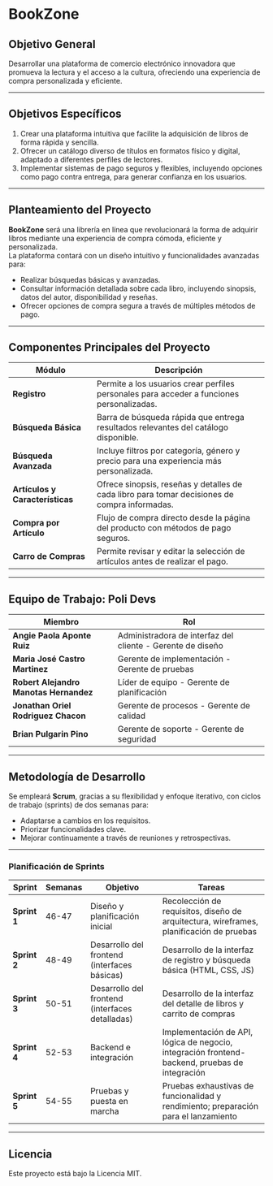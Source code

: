 # BookZone

## **Objetivo General**  
Desarrollar una plataforma de comercio electrónico innovadora que promueva la lectura y el acceso a la cultura, ofreciendo una experiencia de compra personalizada y eficiente.  

---

## **Objetivos Específicos**  
1. Crear una plataforma intuitiva que facilite la adquisición de libros de forma rápida y sencilla.  
2. Ofrecer un catálogo diverso de títulos en formatos físico y digital, adaptado a diferentes perfiles de lectores.  
3. Implementar sistemas de pago seguros y flexibles, incluyendo opciones como pago contra entrega, para generar confianza en los usuarios.  

---

## **Planteamiento del Proyecto**  
**BookZone** será una librería en línea que revolucionará la forma de adquirir libros mediante una experiencia de compra cómoda, eficiente y personalizada.  
La plataforma contará con un diseño intuitivo y funcionalidades avanzadas para:  
- Realizar búsquedas básicas y avanzadas.  
- Consultar información detallada sobre cada libro, incluyendo sinopsis, datos del autor, disponibilidad y reseñas.  
- Ofrecer opciones de compra segura a través de múltiples métodos de pago.  

---

## **Componentes Principales del Proyecto**  

| **Módulo**          | **Descripción**                                                                                 |  
|----------------------|-------------------------------------------------------------------------------------------------|  
| **Registro**         | Permite a los usuarios crear perfiles personales para acceder a funciones personalizadas.      |  
| **Búsqueda Básica**  | Barra de búsqueda rápida que entrega resultados relevantes del catálogo disponible.             |  
| **Búsqueda Avanzada**| Incluye filtros por categoría, género y precio para una experiencia más personalizada.          |  
| **Artículos y Características**| Ofrece sinopsis, reseñas y detalles de cada libro para tomar decisiones de compra informadas.|  
| **Compra por Artículo**| Flujo de compra directo desde la página del producto con métodos de pago seguros.             |  
| **Carro de Compras** | Permite revisar y editar la selección de artículos antes de realizar el pago.                  |  

---

## **Equipo de Trabajo: Poli Devs**  

| **Miembro**                         | **Rol**                                                    |  
|-------------------------------------|-----------------------------------------------------------|  
| **Angie Paola Aponte Ruiz**         | Administradora de interfaz del cliente - Gerente de diseño|  
| **Maria José Castro Martinez**      | Gerente de implementación - Gerente de pruebas            |  
| **Robert Alejandro Manotas Hernandez** | Líder de equipo - Gerente de planificación               |  
| **Jonathan Oriel Rodriguez Chacon** | Gerente de procesos - Gerente de calidad                  |  
| **Brian Pulgarin Pino**             | Gerente de soporte - Gerente de seguridad                 |  

---

## **Metodología de Desarrollo**  
Se empleará **Scrum**, gracias a su flexibilidad y enfoque iterativo, con ciclos de trabajo (sprints) de dos semanas para:  
- Adaptarse a cambios en los requisitos.  
- Priorizar funcionalidades clave.  
- Mejorar continuamente a través de reuniones y retrospectivas.  

---

### **Planificación de Sprints**  

| **Sprint**        | **Semanas**   | **Objetivo**                                              | **Tareas**                                                                                                 |  
|-------------------|---------------|-----------------------------------------------------------|-----------------------------------------------------------------------------------------------------------|  
| **Sprint 1**      | 46-47         | Diseño y planificación inicial                            | Recolección de requisitos, diseño de arquitectura, wireframes, planificación de pruebas                  |  
| **Sprint 2**      | 48-49         | Desarrollo del frontend (interfaces básicas)              | Desarrollo de la interfaz de registro y búsqueda básica (HTML, CSS, JS)                                  |  
| **Sprint 3**      | 50-51         | Desarrollo del frontend (interfaces detalladas)           | Desarrollo de la interfaz del detalle de libros y carrito de compras                                     |  
| **Sprint 4**      | 52-53         | Backend e integración                                     | Implementación de API, lógica de negocio, integración frontend-backend, pruebas de integración           |  
| **Sprint 5**      | 54-55         | Pruebas y puesta en marcha                                | Pruebas exhaustivas de funcionalidad y rendimiento; preparación para el lanzamiento                      |  

---

## **Licencia**  
Este proyecto está bajo la Licencia MIT.  

